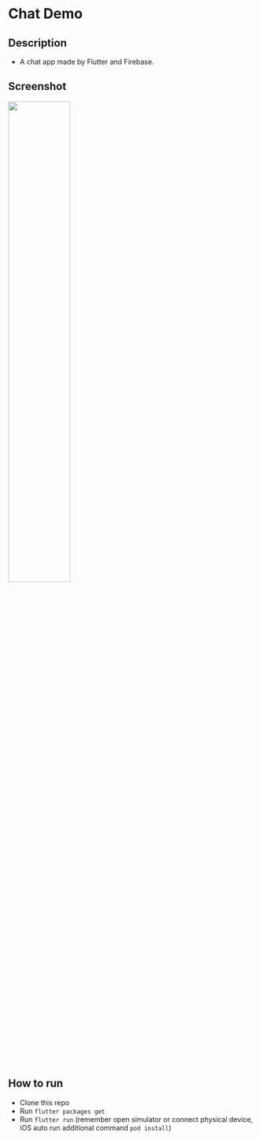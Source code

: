 # Chat Demo


## Description
* A chat app made by Flutter and Firebase.


## Screenshot
<img src="https://raw.githubusercontent.com/duytq94/flutter-chat-demo/master/screenshots/FlutterChatDemo.gif" height="50%" width="50%">

## How to run
* Clone this repo
* Run `flutter packages get`
* Run `flutter run` (remember open simulator or connect physical device, iOS auto run additional command `pod install`)

